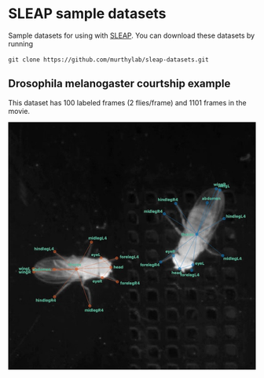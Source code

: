 # SLEAP sample datasets

Sample datasets for using with [SLEAP](https://github.com/murthylab/sleap). You can download these datasets by running

`git clone https://github.com/murthylab/sleap-datasets.git`

## Drosophila melanogaster courtship example

This dataset has 100 labeled frames (2 flies/frame) and 1101 frames in the movie.

![](drosophila-melanogaster-courtship/example.jpg)
